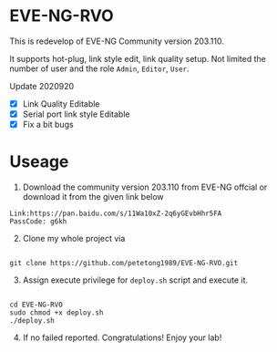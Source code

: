 # EVE-NG-RVO
This is redevelop of EVE-NG Community version 203.110. 

It supports hot-plug, link style edit, link quality setup. 
Not limited the number of user and the role `Admin`, `Editor`, `User`.

Update 2020920

- [x] Link Quality Editable
- [x] Serial port link style Editable
- [x] Fix a bit bugs

# Useage

1. Download the community version 203.110 from EVE-NG offcial or download it from the given link below

```
Link:https://pan.baidu.com/s/11Wa10xZ-2q6yGEvbHhr5FA
PassCode: g6kh
```

2. Clone my whole project via    

```shell

git clone https://github.com/petetong1989/EVE-NG-RVO.git

```

3. Assign execute privilege for `deploy.sh` script and execute it.  

```shell

cd EVE-NG-RVO
sudo chmod +x deploy.sh
./deploy.sh

```

4. If no failed reported. Congratulations! Enjoy your lab!
